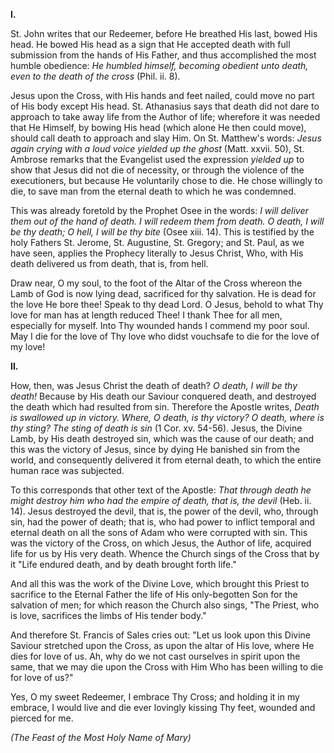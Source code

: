 
**I\.**

St. John writes that our Redeemer, before He breathed His last, bowed His head. He bowed His head as a sign that He accepted death with full submission from the hands of His Father, and thus accomplished the most humble obedience: *He humbled himself, becoming obedient unto death, even to the death of the cross* (Phil. ii. 8).

Jesus upon the Cross, with His hands and feet nailed, could move no part of His body except His head. St. Athanasius says that death did not dare to approach to take away life from the Author of life; wherefore it was needed that He Himself, by bowing His head (which alone He then could move), should call death to approach and slay Him. On St. Matthew\'s words: *Jesus again crying with a loud voice yielded up the ghost* (Matt. xxvii. 50), St. Ambrose remarks that the Evangelist used the expression *yielded up* to show that Jesus did not die of necessity, or through the violence of the executioners, but because He voluntarily chose to die. He chose willingly to die, to save man from the eternal death to which he was condemned.

This was already foretold by the Prophet Osee in the words: *I will deliver them out of the hand of death. I will redeem them from death. O death, I will be thy death; O hell, I will be thy bite* (Osee xiii. 14). This is testified by the holy Fathers St. Jerome, St. Augustine, St. Gregory; and St. Paul, as we have seen, applies the Prophecy literally to Jesus Christ, Who, with His death delivered us from death, that is, from hell.

Draw near, O my soul, to the foot of the Altar of the Cross whereon the Lamb of God is now lying dead, sacrificed for thy salvation. He is dead for the love He bore thee! Speak to thy dead Lord. O Jesus, behold to what Thy love for man has at length reduced Thee! I thank Thee for all men, especially for myself. Into Thy wounded hands I commend my poor soul. May I die for the love of Thy love who didst vouchsafe to die for the love of my love!

**II\.**

How, then, was Jesus Christ the death of death? *O death, I will be thy death!* Because by His death our Saviour conquered death, and destroyed the death which had resulted from sin. Therefore the Apostle writes, *Death is swallowed up in victory. Where, O death, is thy victory? O death, where is thy sting? The sting of death is sin* (1 Cor. xv. 54-56). Jesus, the Divine Lamb, by His death destroyed sin, which was the cause of our death; and this was the victory of Jesus, since by dying He banished sin from the world, and consequently delivered it from eternal death, to which the entire human race was subjected.

To this corresponds that other text of the Apostle: *That through death he might destroy him who had the empire of death, that is, the devil* (Heb. ii. 14). Jesus destroyed the devil, that is, the power of the devil, who, through sin, had the power of death; that is, who had power to inflict temporal and eternal death on all the sons of Adam who were corrupted with sin. This was the victory of the Cross, on which Jesus, the Author of life, acquired life for us by His very death. Whence the Church sings of the Cross that by it \"Life endured death, and by death brought forth life.\"

And all this was the work of the Divine Love, which brought this Priest to sacrifice to the Eternal Father the life of His only-begotten Son for the salvation of men; for which reason the Church also sings, \"The Priest, who is love, sacrifices the limbs of His tender body.\"

And therefore St. Francis of Sales cries out: \"Let us look upon this Divine Saviour stretched upon the Cross, as upon the altar of His love, where He dies for love of us. Ah, why do we not cast ourselves in spirit upon the same, that we may die upon the Cross with Him Who has been willing to die for love of us?\"

Yes, O my sweet Redeemer, I embrace Thy Cross; and holding it in my embrace, I would live and die ever lovingly kissing Thy feet, wounded and pierced for me.

*(The Feast of the Most Holy Name of Mary)*

